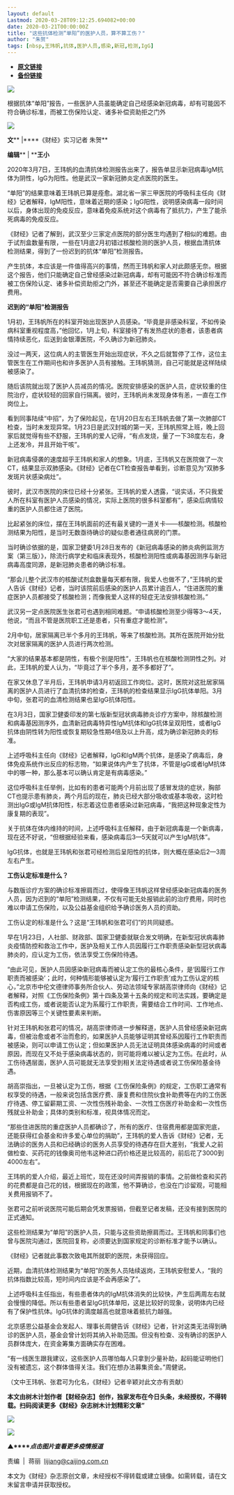 ```yaml
---
layout: default
Lastmod: 2020-03-28T09:12:25.694082+00:00
date: 2020-03-21T00:00:00Z
title: "这些抗体检测“单阳”的医护人员，算不算工伤？"
author: "朱贺"
tags: [nbsp,王玮帆,抗体,医护人员,感染,新冠,检测,IgG]
---
```


* [**原文链接**](https://mp.weixin.qq.com/s/GzXBAC5AcmfmMg5u61hxsg)
* [**备份链接**](http://archive.today/WC8v9)


![](/images/post/77e6cfb5c7ef66e00d9bd04f74961594.jpg)

根据抗体“单阳”报告，一些医护人员虽能确定自己经感染新冠病毒，却有可能因不符合确诊标准，而被工伤保险认定、诸多补偿资助拒之门外

![](/images/post/18812657692617908c9b38112b899dab.jpg)

  

**文**** |****《财经》实习记者 朱贺**

**编辑**** | ****王小**

2020年3月7日，王玮帆的血清抗体检测报告出来了，报告单显示新冠病毒IgM抗体为阴性，IgG为阳性。他是武汉一家新冠肺炎定点医院的医生。

“单阳”的结果意味着王玮帆已算是痊愈。湖北省一家三甲医院的呼吸科主任向《财经》记者解释，IgM阳性，意味着近期的感染；IgG阳性，说明感染病毒一段时间以后，身体出现的免疫反应，意味着免疫系统对这个病毒有了抵抗力，产生了能杀死病毒的免疫反应。

《财经》记者了解到，武汉至少三家定点医院的部分医生均遇到了相似的难题。由于试剂盒数量有限，一些在1月底2月初错过核酸检测的医护人员，根据血清抗体检测结果，得到了一份迟到的抗体“单阳”检测报告。

产生抗体，本应该是一件值得高兴的事情，然而王玮帆和家人对此颇感无奈。根据这个报告，他们只能确定自己曾经感染过新冠病毒，却有可能因不符合确诊标准而被工伤保险认定、诸多补偿资助拒之门外，甚至还不能确定是否需要自己承担医疗费用。

**迟到的“单阳”检测报告**

1月初，王玮帆所在的科室开始出现医护人员感染。“毕竟是非感染科室，不如传染病科室重视程度高，”他回忆，1月上旬，科室接待了有发热症状的患者，该患者病情持续恶化，后送到金银潭医院，不久确诊为新冠肺炎。

没过一两天，这位病人的主管医生开始出现症状，不久之后就暂停了工作，这位主管医生在工作期间也和许多医护人员有接触。王玮帆猜测，自己可能就是这样陆续被感染了。

随后该院就出现了医护人员减员的情况。医院安排感染的医护人员，症状较重的住院治疗，症状较轻的回家自行隔离。彼时，王玮帆尚未发现身体有恙，一直在工作岗位上。

看到同事陆续“中招”，为了保险起见，在1月20日左右王玮帆去做了第一次肺部CT检查，当时未发现异常。1月23日是武汉封城的第一天，王玮帆照常上班，晚上回家后就觉得有些不舒服，王玮帆的爱人记得，“有点发烧，量了一下38度左右，身上还发冷，并且开始干咳”。

新冠病毒侵袭的速度超乎王玮帆和家人的想象。1月底，王玮帆又在医院做了一次CT，结果显示双肺感染。《财经》记者在CT检查报告单看到，诊断意见为“双肺多发斑片状感染病灶”。

彼时，武汉市医院的床位已经十分紧张。王玮帆的爱人透露，“说实话，不只我爱人所在科室有医护人员感染的情况，实际上医院的很多科室都有”，感染后病情较重的医护人员都住进了医院。

比起紧张的床位，摆在王玮帆面前的还有最关键的一道关卡——核酸检测。核酸检测结果为阳性，是当时无数亟待确诊的疑似患者通往病房的门票。

当时确诊依据的是，国家卫健委1月28日发布的《新冠病毒感染的肺炎病例监测方案（第三版）》，除流行病学史和临床表现外，核酸检测阳性或病毒基因测序与新冠病毒高度同源，是新冠肺炎患者的确诊标准。

“那会儿整个武汉市的核酸试剂盒数量每天都有限，我爱人也做不了，”王玮帆的爱人告诉《财经》记者，当时该院前后感染的医护人员累计逾百人，“住进医院的重症医护人员都接受了核酸检测；而像我爱人这样的轻症无法安排核酸检测。”

武汉另一定点医院医生张君可也遇到相同难题。“申请核酸检测至少得等3～4天，他说，“而且不管是医院职工还是患者，只有重症才能检测”。

2月中旬，居家隔离已半个多月的王玮帆，等来了核酸检测。其所在医院开始分批次对居家隔离的医护人员进行两次检测。

“大家的结果基本都是阴性，有极个别是阳性”，王玮帆也在核酸检测阴性之列。对此，王玮帆的爱人认为，“毕竟过了半个多月，差不多都好了”。

在家又休息了半月后，王玮帆申请3月初返回工作岗位。这时，医院对这批居家隔离的医护人员进行了血清抗体的检查，王玮帆的检查结果显示IgG抗体单阳。3月中旬，张君可的血清检测结果也呈IgG抗体阳性。

在3月3日，国家卫健委印发的第七版新型冠状病毒肺炎诊疗方案中，除核酸检测和病毒基因测序外，血清新冠病毒特异性IgM抗体和IgG抗体呈双阳性，或者IgG抗体由阴性转为阳性或恢复期较急性期4倍及以上升高，成为确诊新冠肺炎的标准。

上述呼吸科主任向《财经》记者解释，IgG和IgM两个抗体，是感染了病毒后，身体免疫系统作出反应的标志物，“如果说体内产生了抗体，不管是IgG或者IgM抗体中的哪一种，那么基本可以确认肯定是有病毒感染。”

这位呼吸科主任举例，比如有的患者可能两个月前出现了感冒发烧的症状，胸部CT也提示患有肺炎，两个月后的现在，肺炎已经大部分吸收或基本吸收，这时检测出IgG或IgM抗体阳性，标志着这位患者感染过新冠病毒，“我把这种现象定性为康复期的表现”。

关于抗体在体内维持的时间，上述呼吸科主任解释，由于新冠病毒是一个新病毒，现在还不好说，“但根据经验来看，感染病毒后3—5天就可以产生IgM抗体”。

IgG抗体，也就是王玮帆和张君可经检测后呈阳性的抗体，则大概在感染后2—3周左右产生。

**工伤认定标准是什么？**

与数版诊疗方案的确诊标准擦肩而过，使得像王玮帆这样曾经感染新冠病毒的医务人员，因为迟到的“单阳”检测结果，不仅有可能无处报销此前的治疗费用，同时也难以申请工伤保险，以及公益基金组织给予确诊医务人员的资助。

工伤认定的标准是什么？这是“王玮帆和张君可们”的共同疑惑。

早在1月23日，人社部、财政部、国家卫健委就联合发文明确，在新型冠状病毒肺炎疫情防控和救治工作中，医护及相关工作人员因履行工作职责感染新型冠状病毒肺炎的，应认定为工伤，依法享受工伤保险待遇。

“由此可见，医护人员因感染新冠病毒而被认定工伤的最核心条件，是‘因履行工作职责而被感染’；此时，何种情形能够被认定为‘履行工作职责’成为工伤认定的核心，”北京市中伦文德律师事务所合伙人、劳动法领域专家胡高崇律师向《财经》记者解释，对照《工伤保险条例》第十四条及第十五条的规定和司法实践，要确定是否构成工伤，或者说能否认定为系履行工作职责，需要结合工作时间、工作地点、伤害原因等三个关键性要素来判断。

针对王玮帆和张君可的情况，胡高崇律师进一步解释道，医护人员曾经感染新冠病毒，但被治愈或者不治而愈的，如果医护人员能够证明其曾经系因履行工作职责而被感染，则可以申请工伤认定；但如果医护人员无法证明具体感染病毒的时间或者原因，而现在又不处于感染病毒状态的，则可能将难以被认定为工伤。在此时，从工伤待遇层面，医护人员可能就无法享受到相关法定待遇或者说工伤保险基金待遇。

胡高崇指出，一旦被认定为工伤，根据《工伤保险条例》的规定，工伤职工通常有权享受的待遇，一般来说包括含医疗费、康复费和住院伙食补助费等在内的工伤医疗待遇、停工留薪期工资、一次性伤残补助金、一次性工伤医疗补助金和一次性伤残就业补助金；具体的类别和标准，视具体情况而定。

“那些住进医院的重症医护人员都确诊了，所有的医疗、住宿费用都是国家兜底，还能获得红会基金和许多爱心单位的捐助”，王玮帆的爱人告诉《财经》记者，无法确诊的医务人员和已经确诊的医务人员享受的待遇存在巨大差别，“我爱人之前做检查、买药花的钱像奥司他韦这种进口药价格还是比较高的，前后花了3000到4000左右”。

王玮帆的爱人介绍，最近上班忙，现在还没时间弄报销的事情。之前做检查和买药的花费都是自己花的钱，根据现在的政策，他不算确诊，也没在门诊留观，可能相关费用报销不了。

张君可之前听说医院可能后期会凭发票报销，但截至记者发稿，还没有接到医院的正式通知。

这些检测结果为“单阳”的医护人员，只能与这些资助擦肩而过。王玮帆和同事们也曾与医院沟通过，医院回复称，必须要达到国家规定的诊断标准才能予以确认。

《财经》记者就此事数次致电其所就职的医院，未获得回应。

近期，血清抗体检测结果为“单阳”的医务人员陆续返岗，王玮帆安慰爱人，“我的抗体指数比较高，短时间内应该是不会再感染了”。

上述呼吸科主任指出，有些患者体内的IgM抗体消失的比较快，产生后两周左右就会慢慢的降低。所以有些患者呈IgG抗体单阳，这是比较好的现象，说明体内已经有了保护性抗体。IgG抗体的滴度越高也就意味着抵抗力越强。

北京感恩公益基金会发起人、理事长周健告诉《财经》记者，针对这类无法得到确诊的医护人员，基金会曾计划将其纳入补助范围。但没有检查、没有确诊的医护人员群体庞大，在资金筹集方面确实存在困难。

“有一线医生跟我建议，这些医护人员哪怕每人只拿到少量补助，起码能证明他们没有被遗忘，这个群体值得关注。我们在想办法募集资金。”周健说。

（文中王玮帆、张君可为化名，《财经》记者辛颖对此文亦有贡献）

**本文由树木计划作者【财经杂志】创作，独家发布在今日头条，未经授权，不得转载。扫码阅读更多《财经》杂志树木计划精彩文章”**

![](/images/post/9c9b2317698d45392133a352e1798de7.jpg)

[![](/images/post/4d24a5670c9a87791ea8b757d030c0d3.jpg)](https://mp.weixin.qq.com/mp/homepage?__biz=MjM5NDU5NTM4MQ==&hid=29&sn=21c0f34c737748fe3b2c372bb40ae622)  

**▲****_点击图片查看更多疫情报道_**

  

  

责编  |  蒋丽  lijiang@caijing.com.cn

本文为《财经》杂志原创文章，未经授权不得转载或建立镜像。如需转载，请在文末留言申请并获取授权。

